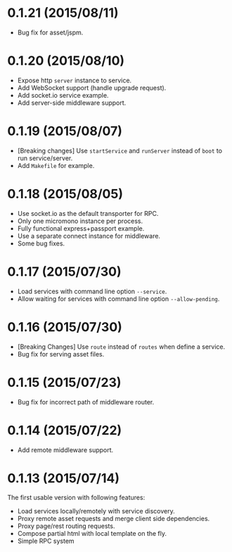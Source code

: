 0.1.21 (2015/08/11)
===================
- Bug fix for asset/jspm.

0.1.20 (2015/08/10)
===================
- Expose http `server` instance to service.
- Add WebSocket support (handle upgrade request).
- Add socket.io service example.
- Add server-side middleware support.

0.1.19 (2015/08/07)
===================
- [Breaking changes] Use `startService` and `runServer` instead of `boot` to run service/server.
- Add `Makefile` for example.


0.1.18 (2015/08/05)
===================
- Use socket.io as the default transporter for RPC.
- Only one micromono instance per process.
- Fully functional express+passport example.
- Use a separate connect instance for middleware.
- Some bug fixes.

0.1.17 (2015/07/30)
===================
- Load services with command line option `--service`.
- Allow waiting for services with command line option `--allow-pending`.


0.1.16 (2015/07/30)
===================
- [Breaking Changes] Use `route` instead of `routes` when define a service.
- Bug fix for serving asset files.


0.1.15 (2015/07/23)
===================
- Bug fix for incorrect path of middleware router.


0.1.14 (2015/07/22)
===================
- Add remote middleware support.


0.1.13 (2015/07/14)
===================
The first usable version with following features:
  - Load services locally/remotely with service discovery.
  - Proxy remote asset requests and merge client side dependencies.
  - Proxy page/rest routing requests.
  - Compose partial html with local template on the fly.
  - Simple RPC system
